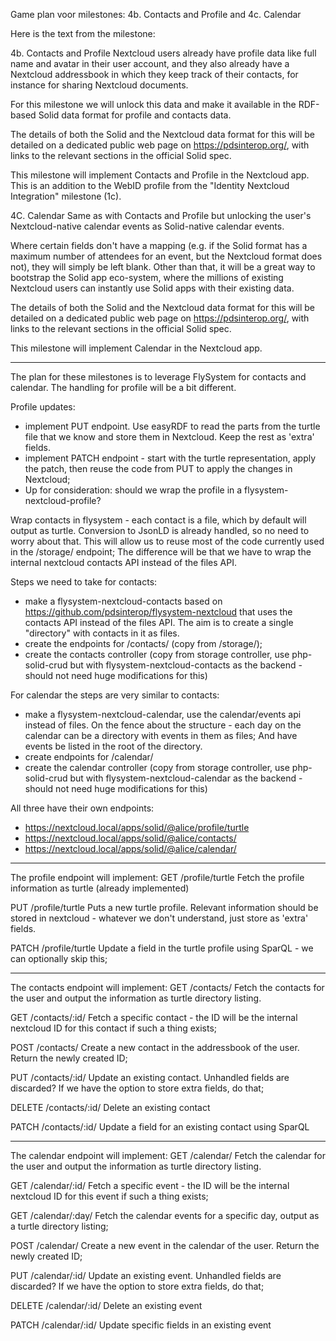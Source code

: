 Game plan voor milestones: 4b. Contacts and Profile and 4c. Calendar

Here is the text from the milestone:

4b. Contacts and Profile
Nextcloud users already have profile data like full name and avatar in their user account, and they also already have a Nextcloud addressbook in which they keep track of their contacts, for instance for sharing Nextcloud documents.

For this milestone we will unlock this data and make it available in the RDF-based Solid data format for profile and contacts data.

The details of both the Solid and the Nextcloud data format for this will be detailed on a dedicated public web page on https://pdsinterop.org/, with links to the relevant sections in the official Solid spec.

This milestone will implement Contacts and Profile in the Nextcloud app. This is an addition to the WebID profile from the "Identity Nextcloud Integration" milestone (1c).

4C. Calendar
Same as with Contacts and Profile but unlocking the user's Nextcloud-native calendar events as Solid-native calendar events.

Where certain fields don't have a mapping (e.g. if the Solid format has a maximum number of attendees for an event, but the Nextcloud format does not), they will simply be left blank. Other than that, it will be a great way to bootstrap the Solid app eco-system, where the millions of existing Nextcloud users can instantly use Solid apps with their existing data.

The details of both the Solid and the Nextcloud data format for this will be detailed on a dedicated public web page on https://pdsinterop.org/, with links to the relevant sections in the official Solid spec.

This milestone will implement Calendar in the Nextcloud app.

-----------
The plan for these milestones is to leverage FlySystem for contacts and calendar. The handling for profile will be a bit different.

Profile updates:
- implement PUT endpoint. Use easyRDF to read the parts from the turtle file that we know and store them in Nextcloud. Keep the rest as 'extra' fields.
- implement PATCH endpoint - start with the turtle representation, apply the patch, then reuse the code from PUT to apply the changes in Nextcloud;
- Up for consideration: should we wrap the profile in a flysystem-nextcloud-profile?

Wrap contacts in flysystem - each contact is a file, which by default will output as turtle. Conversion to JsonLD is already handled, so no need to worry about that.
This will allow us to reuse most of the code currently used in the /storage/ endpoint;
The difference will be that we have to wrap the internal nextcloud contacts API instead of the files API.

Steps we need to take for contacts:
- make a flysystem-nextcloud-contacts based on https://github.com/pdsinterop/flysystem-nextcloud that uses the contacts API instead of the files API. The aim is to create a single "directory" with contacts in it as files.
- create the endpoints for /contacts/ (copy from /storage/);
- create the contacts controller (copy from storage controller, use php-solid-crud but with flysystem-nextcloud-contacts as the backend - should not need huge modifications for this)

For calendar the steps are very similar to contacts:
- make a flysystem-nextcloud-calendar, use the calendar/events api instead of files. On the fence about the structure - each day on the calendar can be a directory with events in them as files; And have events be listed in the root of the directory.
- create endpoints for /calendar/
- create the calendar controller (copy from storage controller, use php-solid-crud but with flysystem-nextcloud-calendar as the backend - should not need huge modifications for this)

All three have their own endpoints:
- https://nextcloud.local/apps/solid/@alice/profile/turtle
- https://nextcloud.local/apps/solid/@alice/contacts/
- https://nextcloud.local/apps/solid/@alice/calendar/

-------

The profile endpoint will implement:
GET /profile/turtle
Fetch the profile information as turtle (already implemented)

PUT /profile/turtle
Puts a new turtle profile. Relevant information should be stored in nextcloud - whatever we don't understand, just store as 'extra' fields.

PATCH /profile/turtle
Update a field in the turtle profile using SparQL - we can optionally skip this;

-------
The contacts endpoint will implement:
GET /contacts/
Fetch the contacts for the user and output the information as turtle directory listing.

GET /contacts/:id/
Fetch a specific contact - the ID will be the internal nextcloud ID for this contact if such a thing exists;

POST /contacts/
Create a new contact in the addressbook of the user. Return the newly created ID;

PUT /contacts/:id/
Update an existing contact. Unhandled fields are discarded? If we have the option to store extra fields, do that;

DELETE /contacts/:id/
Delete an existing contact

PATCH /contacts/:id/
Update a field for an existing contact using SparQL

-------
The calendar endpoint will implement:
GET /calendar/
Fetch the calendar for the user and output the information as turtle directory listing.

GET /calendar/:id/
Fetch a specific event - the ID will be the internal nextcloud ID for this event if such a thing exists;

GET /calendar/:day/
Fetch the calendar events for a specific day, output as a turtle directory listing;

POST /calendar/
Create a new event in the calendar of the user. Return the newly created ID;

PUT /calendar/:id/
Update an existing event. Unhandled fields are discarded? If we have the option to store extra fields, do that;

DELETE /calendar/:id/
Delete an existing event

PATCH /calendar/:id/
Update specific fields in an existing event
